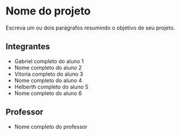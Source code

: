 # Nome do projeto

Escreva um ou dois parágrafos resumindo o objetivo de seu projeto.

## Integrantes

* Gabriel completo do aluno 1
* Nome completo do aluno 2
* Vitoria completo do aluno 3
* Nome completo do aluno 4
* Helberth completo do aluno 5
* Nome completo do aluno 6

## Professor

* Nome completo do professor
